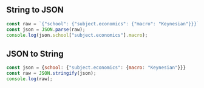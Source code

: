 ## String to JSON

```js
const raw = `{"school": {"subject.economics": {"macro": "Keynesian"}}}`;
const json = JSON.parse(raw);
console.log(json.school["subject.economics"].macro);
```

## JSON to String

```js
const json = {school: {"subject.economics": {macro: "Keynesian"}}}
const raw = JSON.stringify(json);
console.log(raw);
```
